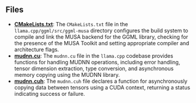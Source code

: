 
## Files
- **[CMakeLists.txt](ggml-musa/CMakeLists.txt.driver.md)**: The `CMakeLists.txt` file in the `llama.cpp/ggml/src/ggml-musa` directory configures the build system to compile and link the MUSA backend for the GGML library, checking for the presence of the MUSA Toolkit and setting appropriate compiler and architecture flags.
- **[mudnn.cu](ggml-musa/mudnn.cu.driver.md)**: The `mudnn.cu` file in the `llama.cpp` codebase provides functions for handling MUDNN operations, including error handling, tensor dimension extraction, type conversion, and asynchronous memory copying using the MUDNN library.
- **[mudnn.cuh](ggml-musa/mudnn.cu.driver.mdh)**: The `mudnn.cuh` file declares a function for asynchronously copying data between tensors using a CUDA context, returning a status indicating success or failure.
